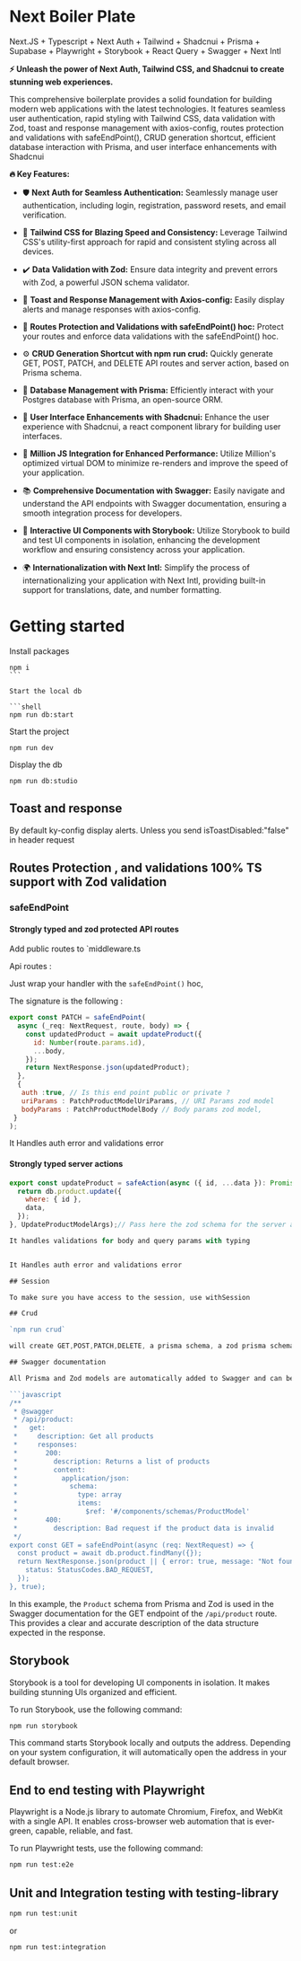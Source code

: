# Next Boiler Plate

Next.JS + Typescript + Next Auth + Tailwind + Shadcnui + Prisma + Supabase + Playwright + Storybook + React Query + Swagger + Next Intl

**⚡️ Unleash the power of Next Auth, Tailwind CSS, and Shadcnui to create stunning web experiences.**

This comprehensive boilerplate provides a solid foundation for building modern web applications with the latest technologies. It features seamless user authentication, rapid styling with Tailwind CSS, data validation with Zod, toast and response management with axios-config, routes protection and validations with safeEndPoint(), CRUD generation shortcut, efficient database interaction with Prisma, and user interface enhancements with Shadcnui

**🔥 Key Features:**

- 🛡 **Next Auth for Seamless Authentication:** Seamlessly manage user authentication, including login, registration, password resets, and email verification.

- 🎨 **Tailwind CSS for Blazing Speed and Consistency:** Leverage Tailwind CSS's utility-first approach for rapid and consistent styling across all devices.

- ✔️ **Data Validation with Zod:** Ensure data integrity and prevent errors with Zod, a powerful JSON schema validator.

- 📢 **Toast and Response Management with Axios-config:** Easily display alerts and manage responses with axios-config.

- 🚧 **Routes Protection and Validations with safeEndPoint() hoc:** Protect your routes and enforce data validations with the safeEndPoint() hoc.

- ⚙️ **CRUD Generation Shortcut with npm run crud:** Quickly generate GET, POST, PATCH, and DELETE API routes and server action, based on Prisma schema.

- 💾 **Database Management with Prisma:** Efficiently interact with your Postgres database with Prisma, an open-source ORM.

- 🌟 **User Interface Enhancements with Shadcnui:** Enhance the user experience with Shadcnui, a react component library for building user interfaces.

- 🚀 **Million JS Integration for Enhanced Performance:** Utilize Million's optimized virtual DOM to minimize re-renders and improve the speed of your application.

- 📚 **Comprehensive Documentation with Swagger:** Easily navigate and understand the API endpoints with Swagger documentation, ensuring a smooth integration process for developers.

- 🧩 **Interactive UI Components with Storybook:** Utilize Storybook to build and test UI components in isolation, enhancing the development workflow and ensuring consistency across your application.

- 🌍 **Internationalization with Next Intl:** Simplify the process of internationalizing your application with Next Intl, providing built-in support for translations, date, and number formatting.

# Getting started

Install packages

````shell
npm i
```

Start the local db

```shell
npm run db:start
````

Start the project

```shell
npm run dev
```

Display the db

```shell
npm run db:studio
```

## Toast and response

By default ky-config display alerts. Unless you send isToastDisabled:"false" in header request

## Routes Protection , and validations 100% TS support with Zod validation

### safeEndPoint

#### Strongly typed and zod protected API routes

Add public routes to `middleware.ts

Api routes :

Just wrap your handler with the `safeEndPoint()` hoc,

The signature is the following :

```javascript
export const PATCH = safeEndPoint(
  async (_req: NextRequest, route, body) => {
    const updatedProduct = await updateProduct({
      id: Number(route.params.id),
      ...body,
    });
    return NextResponse.json(updatedProduct);
  },
  {
   auth :true, // Is this end point public or private ?
   uriParams : PatchProductModelUriParams, // URI Params zod model
   bodyParams : PatchProductModelBody // Body params zod model,
 }
);
```

It Handles auth error and validations error

#### Strongly typed server actions

````javascript
export const updateProduct = safeAction(async ({ id, ...data }): Promise<Product> => {
  return db.product.update({
    where: { id },
    data,
  });
}, UpdateProductModelArgs);// Pass here the zod schema for the server action

It handles validations for body and query params with typing


It Handles auth error and validations error

## Session

To make sure you have access to the session, use withSession

## Crud

`npm run crud`

will create GET,POST,PATCH,DELETE, a prisma schema, a zod prisma schema.

## Swagger documentation

All Prisma and Zod models are automatically added to Swagger and can be used as JS Doc above the endpoint. Here is an example from `route.ts`:

```javascript
/**
 * @swagger
 * /api/product:
 *   get:
 *     description: Get all products
 *     responses:
 *       200:
 *         description: Returns a list of products
 *         content:
 *           application/json:
 *             schema:
 *               type: array
 *               items:
 *                 $ref: '#/components/schemas/ProductModel'
 *       400:
 *         description: Bad request if the product data is invalid
 */
export const GET = safeEndPoint(async (req: NextRequest) => {
  const product = await db.product.findMany({});
  return NextResponse.json(product || { error: true, message: "Not found" }, {
    status: StatusCodes.BAD_REQUEST,
  });
}, true);
````

In this example, the `Product` schema from Prisma and Zod is used in the Swagger documentation for the GET endpoint of the `/api/product` route. This provides a clear and accurate description of the data structure expected in the response.

## Storybook

Storybook is a tool for developing UI components in isolation. It makes building stunning UIs organized and efficient.

To run Storybook, use the following command:

```bash
npm run storybook
```

This command starts Storybook locally and outputs the address. Depending on your system configuration, it will automatically open the address in your default browser.

## End to end testing with Playwright

Playwright is a Node.js library to automate Chromium, Firefox, and WebKit with a single API. It enables cross-browser web automation that is ever-green, capable, reliable, and fast.

To run Playwright tests, use the following command:

```bash
npm run test:e2e
```

## Unit and Integration testing with testing-library

```bash
npm run test:unit
```

or

```bash
npm run test:integration
```
